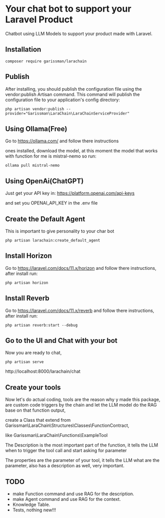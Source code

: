 # Your chat bot to support your Laravel Product

Chatbot using LLM Models to support your product made with Laravel.

## Installation

`composer require garissman/larachain`

## Publish

After installing, you should publish the configuration file using the vendor:publish Artisan command. This
command will publish the configuration file to your application's config directory:

`php artisan vendor:publish --provider="Garissman\LaraChain\LaraChainServiceProvider"`

## Using Ollama(Free)

Go to https://ollama.com/ and follow there instructions

ones installed, download the model, at this moment the model that works with function for me is mistral-nemo so run:

`ollama pull mistral-nemo`

## Using OpenAi(ChatGPT)

Just get your API key in: https://platform.openai.com/api-keys

and set you OPENAI_API_KEY in the .env file

## Create the Default Agent

This is important to give personality to your char bot

`php artisan larachain:create_default_agent`

## Install Horizon

Go to https://laravel.com/docs/11.x/horizon and follow there instructions, after install run:

`php artisan horizon`

## Install Reverb

Go to https://laravel.com/docs/11.x/reverb and follow there instructions, after install run:

`php artisan reverb:start --debug`


## Go to the UI and Chat with your bot

Now you are ready to chat,

`php artisan serve`

http://localhost:8000/larachain/chat

## Create your tools

Now let's do actual coding, tools are the reason why y made this package, 
are custom code triggers by the chain and let the LLM model do the RAG 
base on that function output,

create a Class that extend from Garissman\LaraChain\Structures\Classes\FunctionContract,

like Garissman\LaraChain\Functions\ExampleTool

The Description is the most important part of the function, 
it tells the LLM when to trigger the tool call and start asking for parameter

The properties are the parameter of your tool, it tells the LLM what are the parameter, 
also has a description as well, very important.

## TODO 

- make Function command and use RAG for the description.
- make Agent command and use RAG for the context.
- Knowledge Table.
- Tests, nothing new!!!



